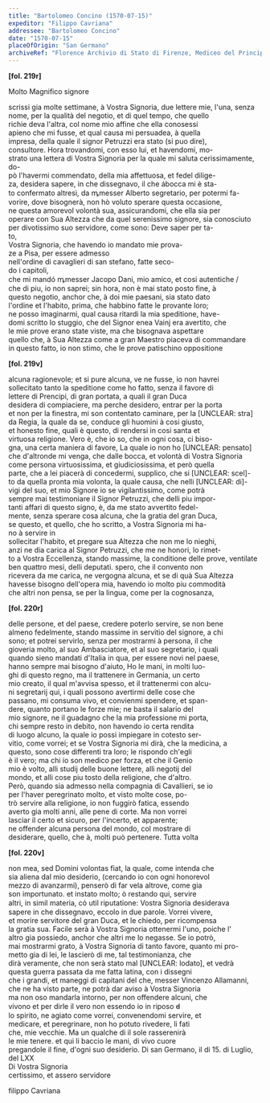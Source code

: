 ```yaml
---
title: "Bartolomeo Concino (1570-07-15)"
expeditor: "Filippo Cavriana"
addressee: "Bartolomeo Concino"
date: "1570-07-15"
placeOfOrigin: "San Germano"
archiveRef: "Florence Archivio di Stato di Firenze, Mediceo del Principato, 551, fols. 219r-220v"
---
```



**[fol. 219r]**

Molto Magnifico  signore

  
scrissi gia molte settimane, à Vostra Signoria, due lettere mie, l'una, senza   
nome, per la qualità del negotio, et di quel tempo, che quello   
richie deva l'altra, col nome mio affine che ella conosessi   
apieno che mi fusse, et qual causa mi persuadea, à quella   
impresa, della quale il signor Petruzzi era stato (si puo dire),   
consultore. Hora trovandomi, con esso lui, et havendomi, mo-  
strato una lettera  di Vostra Signoria  per la quale mi saluta cerissimamente, do-  
pò l'havermi commendato, della mia affettuosa, et fedel dilige-  
za, desidera sapere, in che dissegnavo, il che ábocca mi è sta-  
to confermato altresì, da ꝳmesser Alberto segretario, per potermi fa-  
vorire, dove bisognerà, non  hò voluto sperare questa occasione,   
ne questa amorevol volontà sua, assicurandomi, che ella sia per   
operare con Sua Altezza  che da quel serenissimo  signore, sia conosciuto   
per divotissimo suo servidore, come sono: Deve saper per ta-  
to,   
Vostra Signoria, che havendo io mandato mie prova-  
ze a Pisa, per essere admesso   
nell'ordine di cavaglieri di san stefano, fatte seco-  
do i capitoli,   
che mi mandó ꝳmesser Jacopo Dani, mio amico, et cosi autentiche /   
che di piu, io non saprei; sin hora, non  è mai stato posto fine, à   
questo negotio, anchor che, à doi mie paesani, sia stato dato   
l'ordine et l'habito, prima, che habbino fatte le provante loro;   
ne posso imaginarmi, qual causa ritardi la mia speditione, have-  
domi scritto lo stuggio, che del Signor enea Vainj era avertito, che   
le mie prove erano state viste, ma che bisognava aspettare   
quello che, à Sua Altezza  come a gran Maestro piaceva di commandare   
in questo fatto, io non  stimo, che le prove patischino oppositione


**[fol. 219v]**

  
alcuna ragionevole; et si pure alcuna, ve ne fusse, io non  havrei   
sollecitato tanto la speditione come ho fatto, senza il favore di   
lettere di Prencipi, di gran portata, a quali il gran Duca   
desidera di compiaciere, ma perche desidero, entrar per la porta   
et non  per la finestra, mi son contentato caminare, per la [UNCLEAR: stra]  
da Regia, la quale da se, conduce gli huomini à cosi giusto,   
et honesto fine, quali è questo, di rendersi in cosi santa et   
virtuosa religione. Vero è, che io so, che in ogni cosa, ci biso-  
gna, una certa maniera di favore, La quale io non  ho [UNCLEAR: pensato]  
che d'altronde mi venga, che dalle bocca, et volontà di Vostra Signoria   
come persona virtuosissima, et giudiciosissima, et però quella   
parte, che a lei piacerà di concedermi, supplico, che si [UNCLEAR: scel]-  
to da quella pronta mia volonta, la quale causa, che nelli [UNCLEAR: di]-  
vigi del suo, et mio Signore  io se vigilantissimo, come potrà   
sempre mai testimoniare il Signor Petruzzi, che delli piu impor-  
tanti affari di questo signo, è, da me stato avvertito fedel-  
mente, senza sperare cosa alcuna, che la gratia del gran Duca,   
se questo, et quello, che ho scritto, a Vostra Signoria  mi ha-  
no à servire in   
sollecitar l'habito, et pregare sua Altezza  che non me lo nieghi,   
anzi ne dia carica al Signor Petruzzi, che me ne honori, lo rimet-  
to a Vostra Eccellenza, stando massime, la conditione delle prove, ventilate   
ben quattro mesi, delli deputati. spero, che il convento non   
ricevera da me carica, ne vergogna alcuna, et se di quà Sua Altezza   
havesse bisogno dell'opera mia, havendo io molto piu commodità   
che altri non  pensa, se per la lingua, come per la cognosanza,


**[fol. 220r]**

  
delle persone, et del paese, credere poterlo servire, se non  bene   
almeno fedelmente, stando massime in servitio del signore, a chi   
sono; et potrei servirlo, senza per mostrarmi à persona, il che   
gioveria molto, al suo Ambasciatore, et al suo segretario, i quali   
quando  sieno mandati d'Italia in qua, per essere novi nel paese,   
hanno sempre mai bisogno d'aiuto, Ho le mani, in molti luo-  
ghi di questo regno, ma il trattenere in Germania, un certo   
mio creato, il qual m'avvisa spesso, et il trattenermi con alcu-  
ni segretarij qui, i quali possono avertirmi delle cose che   
passano, mi consuma vivo, et convienmi spendere, et span-  
dere, quanto portano le forze mie; ne basta il salario del   
mio signore, ne il guadagno che la mia professione mi porta,   
chi sempre resto in debito, non  havendo io certa rendita   
di luogo alcuno, la quale io possi impiegare in cotesto ser-  
vitio, come vorrei; et se Vostra Signoria  mi dirà, che la medicina, a   
questo, sono cose differenti tra loro; le rispondo ch'egli   
è il vero; ma chi io son medico per forza, et che il Genio   
mio è volto, alli studij delle buone lettere, alli negotij del   
mondo, et alli cose piu tosto della religione, che d'altro.   
Però, quando  sia admesso nella compagnia di Cavallieri, se io   
per l'haver peregrinato molto, et visto molte cose, po-  
trò servire alla religione, io non  fuggirò fatica, essendo   
averto gia molti anni, alle pene di corte. Ma non  vorrei   
lasciar il certo et sicuro, per l'incerto, et apparente;   
ne offender alcuna persona del mondo, col mostrare di   
desiderare, quello, che à, molti può pertenere. Tutta volta


**[fol. 220v]**

  
non  mea, sed Domini volontas fiat, la quale, come intenda che   
sia aliena dal mio desiderio, (cercando io con ogni  honorevol   
mezzo di avanzarmi), penserò di far vela altrove, come gia   
son importunato. et instato molto; ò restando qui, servire   
altri, in simil materia, co̍ util riputatione: Vostra Signoria  desiderava   
sapere in che dissegnavo, eccolo in due parole. Vorrei vivere,   
et morire servitore del gran Duca, et le chiedo, per ricompensa   
la gratia sua. Facile serà à Vostra Signoria  ottenermi l'uno, poiche l'   
altro gia possiedo, anchor che altri me lo negasse. Se io potrò,   
mai mostrarmi grato, à Vostra Signoria  di tanto favore, quanto mi pro-  
metto gia di lei, le lascierò di me, tal testimonianza, che   
dirà veramente, che non serà stato mal [UNCLEAR: lodato], et vedrà   
questa guerra passata da me fatta latina, con i dissegni   
che i grandi, et maneggi di capitani del che, messer Vincenzo Allamanni, che ne ha visto parte, ne potrà dar aviso à Vostra Signoria   
ma non  oso mandarla intorno, per non  offendere alcuni, che   
vivono et per dirle il vero non  essendo io in riposo d̵   
lo spirito, ne agiato come vorrei, convenendomi servire, et   
medicare, et peregrinare, non  ho potuto rivedere, li fati   
che, mie vecchie. Ma un qualche di il sole rasserenirà   
le mie tenere. et qui li baccio le mani, di vivo cuore   
pregandole il fine, d'ogni suo desiderio. Di san Germano, il di 15. di Luglio, del LXX  
Di Vostra Signoria   
certissimo, et assero servidore

filippo Cavriana

